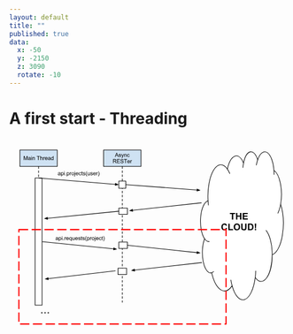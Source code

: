 ```yaml
---
layout: default
title: ""
published: true
data:
  x: -50
  y: -2150
  z: 3090
  rotate: -10
---
```


# A first start - Threading #

<svg version="1.1" viewBox="0.0 0.0 960.0 720.0" fill="none" stroke="none" stroke-linecap="square" stroke-miterlimit="10" clip-path="url(#p.0)" xmlns="http://www.w3.org/2000/svg" xmlns:xlink="http://www.w3.org/1999/xlink"><clipPath id="p.0"><path d="m0 0l960.0 0l0 720.0l-960.0 0l0 -720.0z" clip-rule="nonzero"></path></clipPath><path fill="#cfe2f3" stroke="#000000" stroke-width="2.0" stroke-linejoin="round" stroke-linecap="butt" d="m36.45669 39.874016l128.72441 0l0 56.97638l-128.72441 0z" fill-rule="nonzero"></path><path fill="#000000" d="m49.859203 74.52627l0 -13.59375l2.71875 0l3.21875 9.625q0.4375 1.34375 0.640625 2.015625q0.234375 -0.75 0.734375 -2.1875l3.25 -9.453125l2.421875 0l0 13.59375l-1.734375 0l0 -11.390625l-3.953125 11.390625l-1.625 0l-3.9375 -11.578125l0 11.578125l-1.734375 0zm21.822056 -1.21875q-0.9375 0.796875 -1.796875 1.125q-0.859375 0.3125 -1.84375 0.3125q-1.609375 0 -2.484375 -0.78125q-0.875 -0.796875 -0.875 -2.03125q0 -0.734375 0.328125 -1.328125q0.328125 -0.59375 0.859375 -0.953125q0.53125 -0.359375 1.203125 -0.546875q0.5 -0.140625 1.484375 -0.25q2.03125 -0.25 2.984375 -0.578125q0 -0.34375 0 -0.4375q0 -1.015625 -0.46875 -1.4375q-0.640625 -0.5625 -1.90625 -0.5625q-1.171875 0 -1.734375 0.40625q-0.5625 0.40625 -0.828125 1.46875l-1.640625 -0.234375q0.234375 -1.046875 0.734375 -1.6875q0.515625 -0.640625 1.46875 -0.984375q0.96875 -0.359375 2.25 -0.359375q1.265625 0 2.046875 0.296875q0.78125 0.296875 1.15625 0.75q0.375 0.453125 0.515625 1.140625q0.09375 0.421875 0.09375 1.53125l0 2.234375q0 2.328125 0.09375 2.953125q0.109375 0.609375 0.4375 1.171875l-1.75 0q-0.265625 -0.515625 -0.328125 -1.21875zm-0.140625 -3.71875q-0.90625 0.359375 -2.734375 0.625q-1.03125 0.140625 -1.453125 0.328125q-0.421875 0.1875 -0.65625 0.546875q-0.234375 0.359375 -0.234375 0.796875q0 0.671875 0.5 1.125q0.515625 0.4375 1.484375 0.4375q0.96875 0 1.71875 -0.421875q0.75 -0.4375 1.109375 -1.15625q0.265625 -0.578125 0.265625 -1.671875l0 -0.609375zm4.094467 -6.75l0 -1.90625l1.671875 0l0 1.90625l-1.671875 0zm0 11.6875l0 -9.859375l1.671875 0l0 9.859375l-1.671875 0zm4.129196 0l0 -9.859375l1.5 0l0 1.40625q1.09375 -1.625 3.140625 -1.625q0.890625 0 1.640625 0.328125q0.75 0.3125 1.109375 0.84375q0.375 0.515625 0.53125 1.21875q0.09375 0.46875 0.09375 1.625l0 6.0625l-1.671875 0l0 -6.0q0 -1.015625 -0.203125 -1.515625q-0.1875 -0.515625 -0.6875 -0.8125q-0.5 -0.296875 -1.171875 -0.296875q-1.0625 0 -1.84375 0.671875q-0.765625 0.671875 -0.765625 2.578125l0 5.375l-1.671875 0zm19.230896 0l0 -12.0l-4.46875 0l0 -1.59375l10.765625 0l0 1.59375l-4.5 0l0 12.0l-1.796875 0zm7.724106 0l0 -13.59375l1.671875 0l0 4.875q1.171875 -1.359375 2.953125 -1.359375q1.09375 0 1.890625 0.4375q0.8125 0.421875 1.15625 1.1875q0.359375 0.765625 0.359375 2.203125l0 6.25l-1.671875 0l0 -6.25q0 -1.25 -0.546875 -1.8125q-0.546875 -0.578125 -1.53125 -0.578125q-0.75 0 -1.40625 0.390625q-0.640625 0.375 -0.921875 1.046875q-0.28125 0.65625 -0.28125 1.8125l0 5.390625l-1.671875 0zm10.360092 0l0 -9.859375l1.5 0l0 1.5q0.578125 -1.046875 1.0625 -1.375q0.484375 -0.34375 1.078125 -0.34375q0.84375 0 1.71875 0.546875l-0.578125 1.546875q-0.609375 -0.359375 -1.234375 -0.359375q-0.546875 0 -0.984375 0.328125q-0.421875 0.328125 -0.609375 0.90625q-0.28125 0.890625 -0.28125 1.953125l0 5.15625l-1.671875 0zm12.978302 -3.171875l1.71875 0.21875q-0.40625 1.5 -1.515625 2.34375q-1.09375 0.828125 -2.8125 0.828125q-2.15625 0 -3.421875 -1.328125q-1.265625 -1.328125 -1.265625 -3.734375q0 -2.484375 1.265625 -3.859375q1.28125 -1.375 3.328125 -1.375q1.984375 0 3.234375 1.34375q1.25 1.34375 1.25 3.796875q0 0.140625 -0.015625 0.4375l-7.34375 0q0.09375 1.625 0.921875 2.484375q0.828125 0.859375 2.0625 0.859375q0.90625 0 1.546875 -0.46875q0.65625 -0.484375 1.046875 -1.546875zm-5.484375 -2.703125l5.5 0q-0.109375 -1.234375 -0.625 -1.859375q-0.796875 -0.96875 -2.078125 -0.96875q-1.140625 0 -1.9375 0.78125q-0.78125 0.765625 -0.859375 2.046875zm15.547592 4.65625q-0.9375 0.796875 -1.796875 1.125q-0.859375 0.3125 -1.84375 0.3125q-1.609375 0 -2.484375 -0.78125q-0.875 -0.796875 -0.875 -2.03125q0 -0.734375 0.328125 -1.328125q0.328125 -0.59375 0.859375 -0.953125q0.53125 -0.359375 1.203125 -0.546875q0.5 -0.140625 1.484375 -0.25q2.03125 -0.25 2.984375 -0.578125q0 -0.34375 0 -0.4375q0 -1.015625 -0.46875 -1.4375q-0.640625 -0.5625 -1.90625 -0.5625q-1.171875 0 -1.734375 0.40625q-0.5625 0.40625 -0.828125 1.46875l-1.640625 -0.234375q0.234375 -1.046875 0.734375 -1.6875q0.515625 -0.640625 1.46875 -0.984375q0.96875 -0.359375 2.25 -0.359375q1.265625 0 2.046875 0.296875q0.78125 0.296875 1.15625 0.75q0.375 0.453125 0.515625 1.140625q0.09375 0.421875 0.09375 1.53125l0 2.234375q0 2.328125 0.09375 2.953125q0.109375 0.609375 0.4375 1.171875l-1.75 0q-0.265625 -0.515625 -0.328125 -1.21875zm-0.140625 -3.71875q-0.90625 0.359375 -2.734375 0.625q-1.03125 0.140625 -1.453125 0.328125q-0.421875 0.1875 -0.65625 0.546875q-0.234375 0.359375 -0.234375 0.796875q0 0.671875 0.5 1.125q0.515625 0.4375 1.484375 0.4375q0.96875 0 1.71875 -0.421875q0.75 -0.4375 1.109375 -1.15625q0.265625 -0.578125 0.265625 -1.671875l0 -0.609375zm10.469467 4.9375l0 -1.25q-0.9375 1.46875 -2.75 1.46875q-1.171875 0 -2.171875 -0.640625q-0.984375 -0.65625 -1.53125 -1.8125q-0.53125 -1.171875 -0.53125 -2.6875q0 -1.46875 0.484375 -2.671875q0.5 -1.203125 1.46875 -1.84375q0.984375 -0.640625 2.203125 -0.640625q0.890625 0 1.578125 0.375q0.703125 0.375 1.140625 0.984375l0 -4.875l1.65625 0l0 13.59375l-1.546875 0zm-5.28125 -4.921875q0 1.890625 0.796875 2.828125q0.8125 0.9375 1.890625 0.9375q1.09375 0 1.859375 -0.890625q0.765625 -0.890625 0.765625 -2.734375q0 -2.015625 -0.78125 -2.953125q-0.78125 -0.953125 -1.921875 -0.953125q-1.109375 0 -1.859375 0.90625q-0.75 0.90625 -0.75 2.859375z" fill-rule="nonzero"></path><path fill="#cfe2f3" stroke="#000000" stroke-width="2.0" stroke-linejoin="round" stroke-linecap="butt" d="m324.68503 39.874016l128.72443 0l0 56.97638l-128.72443 0z" fill-rule="nonzero"></path><path fill="#000000" d="m363.61417 63.799706l5.234375 -13.59375l1.9375 0l5.5625 13.59375l-2.046875 0l-1.59375 -4.125l-5.6875 0l-1.484375 4.125l-1.921875 0zm3.921875 -5.578125l4.609375 0l-1.40625 -3.78125q-0.65625 -1.703125 -0.96875 -2.8125q-0.265625 1.3125 -0.734375 2.59375l-1.5 4.0zm9.131073 2.640625l1.65625 -0.265625q0.140625 1.0 0.765625 1.53125q0.640625 0.515625 1.78125 0.515625q1.15625 0 1.703125 -0.46875q0.5625 -0.46875 0.5625 -1.09375q0 -0.5625 -0.484375 -0.890625q-0.34375 -0.21875 -1.703125 -0.5625q-1.84375 -0.46875 -2.5625 -0.796875q-0.703125 -0.34375 -1.078125 -0.9375q-0.359375 -0.609375 -0.359375 -1.328125q0 -0.65625 0.296875 -1.21875q0.3125 -0.5625 0.828125 -0.9375q0.390625 -0.28125 1.0625 -0.484375q0.671875 -0.203125 1.4375 -0.203125q1.171875 0 2.046875 0.34375q0.875 0.328125 1.28125 0.90625q0.421875 0.5625 0.578125 1.515625l-1.625 0.21875q-0.109375 -0.75 -0.65625 -1.171875q-0.53125 -0.4375 -1.5 -0.4375q-1.15625 0 -1.640625 0.390625q-0.484375 0.375 -0.484375 0.875q0 0.328125 0.203125 0.59375q0.203125 0.265625 0.640625 0.4375q0.25 0.09375 1.46875 0.4375q1.765625 0.46875 2.46875 0.765625q0.703125 0.296875 1.09375 0.875q0.40625 0.578125 0.40625 1.4375q0 0.828125 -0.484375 1.578125q-0.484375 0.734375 -1.40625 1.140625q-0.921875 0.390625 -2.078125 0.390625q-1.921875 0 -2.9375 -0.796875q-1.0 -0.796875 -1.28125 -2.359375zm9.921875 6.734375l-0.171875 -1.5625q0.546875 0.140625 0.953125 0.140625q0.546875 0 0.875 -0.1875q0.34375 -0.1875 0.5625 -0.515625q0.15625 -0.25 0.5 -1.25q0.046875 -0.140625 0.15625 -0.40625l-3.734375 -9.875l1.796875 0l2.046875 5.71875q0.40625 1.078125 0.71875 2.28125q0.28125 -1.15625 0.6875 -2.25l2.09375 -5.75l1.671875 0l-3.75 10.03125q-0.59375 1.625 -0.9375 2.234375q-0.4375 0.828125 -1.015625 1.203125q-0.578125 0.390625 -1.375 0.390625q-0.484375 0 -1.078125 -0.203125zm9.40625 -3.796875l0 -9.859375l1.5 0l0 1.40625q1.09375 -1.625 3.140625 -1.625q0.890625 0 1.640625 0.328125q0.75 0.3125 1.109375 0.84375q0.375 0.515625 0.53125 1.21875q0.09375 0.46875 0.09375 1.625l0 6.0625l-1.671875 0l0 -6.0q0 -1.015625 -0.203125 -1.515625q-0.1875 -0.515625 -0.6875 -0.8125q-0.5 -0.296875 -1.171875 -0.296875q-1.0625 0 -1.84375 0.671875q-0.765625 0.671875 -0.765625 2.578125l0 5.375l-1.671875 0zm16.813202 -3.609375l1.640625 0.21875q-0.265625 1.6875 -1.375 2.65625q-1.109375 0.953125 -2.734375 0.953125q-2.015625 0 -3.25 -1.3125q-1.21875 -1.328125 -1.21875 -3.796875q0 -1.59375 0.515625 -2.78125q0.53125 -1.203125 1.609375 -1.796875q1.09375 -0.609375 2.359375 -0.609375q1.609375 0 2.625 0.8125q1.015625 0.8125 1.3125 2.3125l-1.625 0.25q-0.234375 -1.0 -0.828125 -1.5q-0.59375 -0.5 -1.421875 -0.5q-1.265625 0 -2.0625 0.90625q-0.78125 0.90625 -0.78125 2.859375q0 1.984375 0.765625 2.890625q0.765625 0.890625 1.984375 0.890625q0.984375 0 1.640625 -0.59375q0.65625 -0.609375 0.84375 -1.859375z" fill-rule="nonzero"></path><path fill="#000000" d="m357.375 85.25283l0 -13.59375l6.03125 0q1.8125 0 2.75 0.359375q0.953125 0.359375 1.515625 1.296875q0.5625 0.921875 0.5625 2.046875q0 1.453125 -0.9375 2.453125q-0.921875 0.984375 -2.890625 1.25q0.71875 0.34375 1.09375 0.671875q0.78125 0.734375 1.484375 1.8125l2.375 3.703125l-2.265625 0l-1.796875 -2.828125q-0.796875 -1.21875 -1.3125 -1.875q-0.5 -0.65625 -0.90625 -0.90625q-0.40625 -0.265625 -0.8125 -0.359375q-0.3125 -0.078125 -1.015625 -0.078125l-2.078125 0l0 6.046875l-1.796875 0zm1.796875 -7.59375l3.859375 0q1.234375 0 1.921875 -0.25q0.703125 -0.265625 1.0625 -0.828125q0.375 -0.5625 0.375 -1.21875q0 -0.96875 -0.703125 -1.578125q-0.703125 -0.625 -2.21875 -0.625l-4.296875 0l0 4.5zm11.676086 7.59375l0 -13.59375l9.84375 0l0 1.59375l-8.046875 0l0 4.171875l7.53125 0l0 1.59375l-7.53125 0l0 4.625l8.359375 0l0 1.609375l-10.15625 0zm11.802948 -4.375l1.6875 -0.140625q0.125 1.015625 0.5625 1.671875q0.4375 0.65625 1.359375 1.0625q0.9375 0.40625 2.09375 0.40625q1.03125 0 1.8125 -0.3125q0.796875 -0.3125 1.1875 -0.84375q0.390625 -0.53125 0.390625 -1.15625q0 -0.640625 -0.375 -1.109375q-0.375 -0.484375 -1.234375 -0.8125q-0.546875 -0.21875 -2.421875 -0.65625q-1.875 -0.453125 -2.625 -0.859375q-0.96875 -0.515625 -1.453125 -1.265625q-0.46875 -0.75 -0.46875 -1.6875q0 -1.03125 0.578125 -1.921875q0.59375 -0.90625 1.703125 -1.359375q1.125 -0.46875 2.5 -0.46875q1.515625 0 2.671875 0.484375q1.15625 0.484375 1.765625 1.4375q0.625 0.9375 0.671875 2.140625l-1.71875 0.125q-0.140625 -1.28125 -0.953125 -1.9375q-0.796875 -0.671875 -2.359375 -0.671875q-1.625 0 -2.375 0.609375q-0.75 0.59375 -0.75 1.4375q0 0.734375 0.53125 1.203125q0.515625 0.46875 2.703125 0.96875q2.203125 0.5 3.015625 0.875q1.1875 0.546875 1.75 1.390625q0.578125 0.828125 0.578125 1.921875q0 1.09375 -0.625 2.0625q-0.625 0.953125 -1.796875 1.484375q-1.15625 0.53125 -2.609375 0.53125q-1.84375 0 -3.09375 -0.53125q-1.25 -0.546875 -1.96875 -1.625q-0.703125 -1.078125 -0.734375 -2.453125zm16.506073 4.375l0 -12.0l-4.46875 0l0 -1.59375l10.765625 0l0 1.59375l-4.5 0l0 12.0l-1.796875 0zm14.474091 -3.171875l1.71875 0.21875q-0.40625 1.5 -1.515625 2.34375q-1.09375 0.828125 -2.8125 0.828125q-2.15625 0 -3.421875 -1.328125q-1.265625 -1.328125 -1.265625 -3.734375q0 -2.484375 1.265625 -3.859375q1.28125 -1.375 3.328125 -1.375q1.984375 0 3.234375 1.34375q1.25 1.34375 1.25 3.796875q0 0.140625 -0.015625 0.4375l-7.34375 0q0.09375 1.625 0.921875 2.484375q0.828125 0.859375 2.0625 0.859375q0.90625 0 1.546875 -0.46875q0.65625 -0.484375 1.046875 -1.546875zm-5.484375 -2.703125l5.5 0q-0.109375 -1.234375 -0.625 -1.859375q-0.796875 -0.96875 -2.078125 -0.96875q-1.140625 0 -1.9375 0.78125q-0.78125 0.765625 -0.859375 2.046875zm9.094482 5.875l0 -9.859375l1.5 0l0 1.5q0.578125 -1.046875 1.0625 -1.375q0.484375 -0.34375 1.078125 -0.34375q0.84375 0 1.71875 0.546875l-0.578125 1.546875q-0.609375 -0.359375 -1.234375 -0.359375q-0.546875 0 -0.984375 0.328125q-0.421875 0.328125 -0.609375 0.90625q-0.28125 0.890625 -0.28125 1.953125l0 5.15625l-1.671875 0z" fill-rule="nonzero"></path><path stroke="#000000" stroke-width="2.0" stroke-linejoin="round" stroke-linecap="butt" stroke-dasharray="8.0,6.0" d="m100.8189 96.850395l0 469.3543" fill-rule="nonzero"></path><path stroke="#000000" stroke-width="2.0" stroke-linejoin="round" stroke-linecap="butt" stroke-dasharray="8.0,6.0" d="m389.04724 96.850395l0 469.3543" fill-rule="nonzero"></path><path fill="#ffffff" stroke="#000000" stroke-width="2.0" stroke-linejoin="round" stroke-linecap="butt" d="m88.850395 136.72441l23.937004 0l0 438.58264l-23.937004 0z" fill-rule="nonzero"></path><path fill="#ffffff" stroke="#000000" stroke-width="2.0" stroke-linejoin="round" stroke-linecap="butt" d="m377.07874 146.979l23.937012 0l0 25.039368l-23.937012 0z" fill-rule="nonzero"></path><path stroke="#000000" stroke-width="2.0" stroke-linejoin="round" stroke-linecap="butt" d="m100.8189 136.72441l264.30038 21.78836" fill-rule="evenodd"></path><path fill="#000000" stroke="#000000" stroke-width="2.0" stroke-linecap="butt" d="m364.8479 161.80507l9.316925 -2.5466003l-8.774109 -4.0379944z" fill-rule="evenodd"></path><path fill="#000000" d="m174.57564 125.79571q-0.9375 0.796875 -1.796875 1.125q-0.859375 0.3125 -1.84375 0.3125q-1.609375 0 -2.484375 -0.78125q-0.875 -0.796875 -0.875 -2.03125q0 -0.734375 0.328125 -1.328125q0.328125 -0.59375 0.859375 -0.953125q0.53125 -0.359375 1.203125 -0.546875q0.5 -0.140625 1.484375 -0.25q2.03125 -0.25 2.984375 -0.578125q0 -0.34375 0 -0.4375q0 -1.015625 -0.46875 -1.4375q-0.640625 -0.5625 -1.90625 -0.5625q-1.171875 0 -1.734375 0.40625q-0.5625 0.40625 -0.828125 1.46875l-1.640625 -0.234375q0.234375 -1.046875 0.734375 -1.6875q0.515625 -0.640625 1.46875 -0.984375q0.96875 -0.359375 2.25 -0.359375q1.265625 0 2.046875 0.296875q0.78125 0.296875 1.15625 0.75q0.375 0.453125 0.515625 1.140625q0.09375 0.421875 0.09375 1.53125l0 2.234375q0 2.328125 0.09375 2.953125q0.109375 0.609375 0.4375 1.171875l-1.75 0q-0.265625 -0.515625 -0.328125 -1.21875zm-0.140625 -3.71875q-0.90625 0.359375 -2.734375 0.625q-1.03125 0.140625 -1.453125 0.328125q-0.421875 0.1875 -0.65625 0.546875q-0.234375 0.359375 -0.234375 0.796875q0 0.671875 0.5 1.125q0.515625 0.4375 1.484375 0.4375q0.96875 0 1.71875 -0.421875q0.75 -0.4375 1.109375 -1.15625q0.265625 -0.578125 0.265625 -1.671875l0 -0.609375zm4.078842 8.718742l0 -13.640617l1.53125 0l0 1.28125q0.53125 -0.75 1.203125 -1.125q0.6875 -0.375 1.640625 -0.375q1.265625 0 2.234375 0.65625q0.96875 0.640625 1.453125 1.828125q0.5 1.1875 0.5 2.59375q0 1.515625 -0.546875 2.734375q-0.546875 1.203125 -1.578125 1.84375q-1.03125 0.640625 -2.171875 0.640625q-0.84375 0 -1.515625 -0.34375q-0.65625 -0.359375 -1.078125 -0.890625l0 4.7968674l-1.671875 0zm1.515625 -8.656242q0 1.90625 0.765625 2.8125q0.78125 0.90625 1.875 0.90625q1.109375 0 1.890625 -0.9375q0.796875 -0.9375 0.796875 -2.921875q0 -1.875 -0.78125 -2.8125q-0.765625 -0.9375 -1.84375 -0.9375q-1.0625 0 -1.890625 1.0q-0.8125 1.0 -0.8125 2.890625zm8.875717 -6.8125l0 -1.90625l1.671875 0l0 1.90625l-1.671875 0zm0 11.6875l0 -9.859375l1.671875 0l0 9.859375l-1.671875 0zm4.597946 0l0 -1.90625l1.90625 0l0 1.90625l-1.90625 0zm4.714554 3.7812424l0 -13.640617l1.53125 0l0 1.28125q0.53125 -0.75 1.203125 -1.125q0.6875 -0.375 1.640625 -0.375q1.265625 0 2.234375 0.65625q0.96875 0.640625 1.453125 1.828125q0.5 1.1875 0.5 2.59375q0 1.515625 -0.546875 2.734375q-0.546875 1.203125 -1.578125 1.84375q-1.03125 0.640625 -2.171875 0.640625q-0.84375 0 -1.515625 -0.34375q-0.65625 -0.359375 -1.078125 -0.890625l0 4.7968674l-1.671875 0zm1.515625 -8.656242q0 1.90625 0.765625 2.8125q0.78125 0.90625 1.875 0.90625q1.109375 0 1.890625 -0.9375q0.796875 -0.9375 0.796875 -2.921875q0 -1.875 -0.78125 -2.8125q-0.765625 -0.9375 -1.84375 -0.9375q-1.0625 0 -1.890625 1.0q-0.8125 1.0 -0.8125 2.890625zm8.844467 4.875l0 -9.859375l1.5 0l0 1.5q0.578125 -1.046875 1.0625 -1.375q0.484375 -0.34375 1.078125 -0.34375q0.84375 0 1.71875 0.546875l-0.578125 1.546875q-0.609375 -0.359375 -1.234375 -0.359375q-0.546875 0 -0.984375 0.328125q-0.421875 0.328125 -0.609375 0.90625q-0.28125 0.890625 -0.28125 1.953125l0 5.15625l-1.671875 0zm5.603302 -4.921875q0 -2.734375 1.53125 -4.0625q1.265625 -1.09375 3.09375 -1.09375q2.03125 0 3.3125 1.34375q1.296875 1.328125 1.296875 3.671875q0 1.90625 -0.578125 3.0q-0.5625 1.078125 -1.65625 1.6875q-1.078125 0.59375 -2.375 0.59375q-2.0625 0 -3.34375 -1.328125q-1.28125 -1.328125 -1.28125 -3.8125zm1.71875 0q0 1.890625 0.828125 2.828125q0.828125 0.9375 2.078125 0.9375q1.25 0 2.0625 -0.9375q0.828125 -0.953125 0.828125 -2.890625q0 -1.828125 -0.828125 -2.765625q-0.828125 -0.9375 -2.0625 -0.9375q-1.25 0 -2.078125 0.9375q-0.828125 0.9375 -0.828125 2.828125zm9.281967 -6.734375l0 -1.9375l1.65625 0l0 1.9375l-1.65625 0zm-2.125 15.484367l0.3125 -1.421875q0.5 0.125 0.796875 0.125q0.515625 0 0.765625 -0.34375q0.25 -0.328125 0.25 -1.6874924l0 -10.359375l1.65625 0l0 10.390625q0 1.8281174 -0.46875 2.5468674q-0.59375 0.921875 -2.0 0.921875q-0.671875 0 -1.3125 -0.171875zm13.019821 -6.9999924l1.71875 0.21875q-0.40625 1.5 -1.515625 2.34375q-1.09375 0.828125 -2.8125 0.828125q-2.15625 0 -3.421875 -1.328125q-1.265625 -1.328125 -1.265625 -3.734375q0 -2.484375 1.265625 -3.859375q1.28125 -1.375 3.328125 -1.375q1.984375 0 3.234375 1.34375q1.25 1.34375 1.25 3.796875q0 0.140625 -0.015625 0.4375l-7.34375 0q0.09375 1.625 0.921875 2.484375q0.828125 0.859375 2.0625 0.859375q0.90625 0 1.546875 -0.46875q0.65625 -0.484375 1.046875 -1.546875zm-5.484375 -2.703125l5.5 0q-0.109375 -1.234375 -0.625 -1.859375q-0.796875 -0.96875 -2.078125 -0.96875q-1.140625 0 -1.9375 0.78125q-0.78125 0.765625 -0.859375 2.046875zm15.547592 2.265625l1.640625 0.21875q-0.265625 1.6875 -1.375 2.65625q-1.109375 0.953125 -2.734375 0.953125q-2.015625 0 -3.25 -1.3125q-1.21875 -1.328125 -1.21875 -3.796875q0 -1.59375 0.515625 -2.78125q0.53125 -1.203125 1.609375 -1.796875q1.09375 -0.609375 2.359375 -0.609375q1.609375 0 2.625 0.8125q1.015625 0.8125 1.3125 2.3125l-1.625 0.25q-0.234375 -1.0 -0.828125 -1.5q-0.59375 -0.5 -1.421875 -0.5q-1.265625 0 -2.0625 0.90625q-0.78125 0.90625 -0.78125 2.859375q0 1.984375 0.765625 2.890625q0.765625 0.890625 1.984375 0.890625q0.984375 0 1.640625 -0.59375q0.65625 -0.609375 0.84375 -1.859375zm6.546875 2.109375l0.234375 1.484375q-0.703125 0.140625 -1.265625 0.140625q-0.90625 0 -1.40625 -0.28125q-0.5 -0.296875 -0.703125 -0.75q-0.203125 -0.46875 -0.203125 -1.984375l0 -5.65625l-1.234375 0l0 -1.3125l1.234375 0l0 -2.4375l1.65625 -1.0l0 3.4375l1.6875 0l0 1.3125l-1.6875 0l0 5.75q0 0.71875 0.078125 0.921875q0.09375 0.203125 0.296875 0.328125q0.203125 0.125 0.578125 0.125q0.265625 0 0.734375 -0.078125zm0.85517883 -1.4375l1.65625 -0.265625q0.140625 1.0 0.765625 1.53125q0.640625 0.515625 1.78125 0.515625q1.15625 0 1.703125 -0.46875q0.5625 -0.46875 0.5625 -1.09375q0 -0.5625 -0.484375 -0.890625q-0.34375 -0.21875 -1.703125 -0.5625q-1.84375 -0.46875 -2.5625 -0.796875q-0.703125 -0.34375 -1.078125 -0.9375q-0.359375 -0.609375 -0.359375 -1.328125q0 -0.65625 0.296875 -1.21875q0.3125 -0.5625 0.828125 -0.9375q0.390625 -0.28125 1.0625 -0.484375q0.671875 -0.203125 1.4375 -0.203125q1.171875 0 2.046875 0.34375q0.875 0.328125 1.28125 0.90625q0.421875 0.5625 0.578125 1.515625l-1.625 0.21875q-0.109375 -0.75 -0.65625 -1.171875q-0.53125 -0.4375 -1.5 -0.4375q-1.15625 0 -1.640625 0.390625q-0.484375 0.375 -0.484375 0.875q0 0.328125 0.203125 0.59375q0.203125 0.265625 0.640625 0.4375q0.25 0.09375 1.46875 0.4375q1.765625 0.46875 2.46875 0.765625q0.703125 0.296875 1.09375 0.875q0.40625 0.578125 0.40625 1.4375q0 0.828125 -0.484375 1.578125q-0.484375 0.734375 -1.40625 1.140625q-0.921875 0.390625 -2.078125 0.390625q-1.921875 0 -2.9375 -0.796875q-1.0 -0.796875 -1.28125 -2.359375zm13.1875 6.9374924q-1.375 -1.75 -2.328125 -4.0781174q-0.953125 -2.34375 -0.953125 -4.84375q0 -2.21875 0.703125 -4.234375q0.84375 -2.34375 2.578125 -4.671875l1.203125 0q-1.125 1.921875 -1.484375 2.75q-0.5625 1.28125 -0.890625 2.671875q-0.40625 1.734375 -0.40625 3.484375q0 4.46875 2.78125 8.921867l-1.203125 0zm9.478302 -3.9999924l0 -1.453125q-1.140625 1.671875 -3.125 1.671875q-0.859375 0 -1.625 -0.328125q-0.75 -0.34375 -1.125 -0.84375q-0.359375 -0.5 -0.515625 -1.234375q-0.09375 -0.5 -0.09375 -1.5625l0 -6.109375l1.671875 0l0 5.46875q0 1.3125 0.09375 1.765625q0.15625 0.65625 0.671875 1.03125q0.515625 0.375 1.265625 0.375q0.75 0 1.40625 -0.375q0.65625 -0.390625 0.921875 -1.046875q0.28125 -0.671875 0.28125 -1.9375l0 -5.28125l1.671875 0l0 9.859375l-1.5 0zm3.2507324 -2.9375l1.65625 -0.265625q0.140625 1.0 0.765625 1.53125q0.640625 0.515625 1.78125 0.515625q1.15625 0 1.703125 -0.46875q0.5625 -0.46875 0.5625 -1.09375q0 -0.5625 -0.484375 -0.890625q-0.34375 -0.21875 -1.703125 -0.5625q-1.84375 -0.46875 -2.5625 -0.796875q-0.703125 -0.34375 -1.078125 -0.9375q-0.359375 -0.609375 -0.359375 -1.328125q0 -0.65625 0.296875 -1.21875q0.3125 -0.5625 0.828125 -0.9375q0.390625 -0.28125 1.0625 -0.484375q0.671875 -0.203125 1.4375 -0.203125q1.171875 0 2.046875 0.34375q0.875 0.328125 1.28125 0.90625q0.421875 0.5625 0.578125 1.515625l-1.625 0.21875q-0.109375 -0.75 -0.65625 -1.171875q-0.53125 -0.4375 -1.5 -0.4375q-1.15625 0 -1.640625 0.390625q-0.484375 0.375 -0.484375 0.875q0 0.328125 0.203125 0.59375q0.203125 0.265625 0.640625 0.4375q0.25 0.09375 1.46875 0.4375q1.765625 0.46875 2.46875 0.765625q0.703125 0.296875 1.09375 0.875q0.40625 0.578125 0.40625 1.4375q0 0.828125 -0.484375 1.578125q-0.484375 0.734375 -1.40625 1.140625q-0.921875 0.390625 -2.078125 0.390625q-1.921875 0 -2.9375 -0.796875q-1.0 -0.796875 -1.28125 -2.359375zm16.75 -0.234375l1.71875 0.21875q-0.40625 1.5 -1.515625 2.34375q-1.09375 0.828125 -2.8125 0.828125q-2.15625 0 -3.421875 -1.328125q-1.265625 -1.328125 -1.265625 -3.734375q0 -2.484375 1.265625 -3.859375q1.28125 -1.375 3.328125 -1.375q1.984375 0 3.234375 1.34375q1.25 1.34375 1.25 3.796875q0 0.140625 -0.015625 0.4375l-7.34375 0q0.09375 1.625 0.921875 2.484375q0.828125 0.859375 2.0625 0.859375q0.90625 0 1.546875 -0.46875q0.65625 -0.484375 1.046875 -1.546875zm-5.484375 -2.703125l5.5 0q-0.109375 -1.234375 -0.625 -1.859375q-0.796875 -0.96875 -2.078125 -0.96875q-1.140625 0 -1.9375 0.78125q-0.78125 0.765625 -0.859375 2.046875zm9.094452 5.875l0 -9.859375l1.5 0l0 1.5q0.578125 -1.046875 1.0625 -1.375q0.484375 -0.34375 1.078125 -0.34375q0.84375 0 1.71875 0.546875l-0.578125 1.546875q-0.609375 -0.359375 -1.234375 -0.359375q-0.546875 0 -0.984375 0.328125q-0.421875 0.328125 -0.609375 0.90625q-0.28125 0.890625 -0.28125 1.953125l0 5.15625l-1.671875 0zm7.322052 3.9999924l-1.1875 0q2.765625 -4.4531174 2.765625 -8.921867q0 -1.734375 -0.390625 -3.453125q-0.328125 -1.390625 -0.890625 -2.671875q-0.359375 -0.84375 -1.484375 -2.78125l1.1875 0q1.75 2.328125 2.578125 4.671875q0.71875 2.015625 0.71875 4.234375q0 2.5 -0.96875 4.84375q-0.953125 2.3281174 -2.328125 4.0781174z" fill-rule="nonzero"></path><path stroke="#000000" stroke-width="2.0" stroke-linejoin="round" stroke-linecap="butt" d="m401.01575 159.49869l245.51416 18.46988" fill-rule="evenodd"></path><path fill="#000000" stroke="#000000" stroke-width="2.0" stroke-linecap="butt" d="m646.28204 181.26271l9.298462 -2.6132812l-8.802795 -3.9750214z" fill-rule="evenodd"></path><path stroke="#000000" stroke-width="2.0" stroke-linejoin="round" stroke-linecap="butt" d="m661.89764 222.15224l-237.55173 26.031403" fill-rule="evenodd"></path><path fill="#000000" stroke="#000000" stroke-width="2.0" stroke-linecap="butt" d="m423.98608 244.89984l-8.6623535 4.272476l9.382019 2.2951355z" fill-rule="evenodd"></path><path fill="#ffffff" stroke="#000000" stroke-width="2.0" stroke-linejoin="round" stroke-linecap="butt" d="m377.08923 240.38058l29.606293 0l0 21.637787l-29.606293 0z" fill-rule="nonzero"></path><path stroke="#000000" stroke-width="2.0" stroke-linejoin="round" stroke-linecap="butt" d="m377.08923 251.19948l-245.53935 24.448807" fill-rule="evenodd"></path><path fill="#000000" stroke="#000000" stroke-width="2.0" stroke-linecap="butt" d="m131.22256 272.36108l-8.704224 4.186493l9.358841 2.387909z" fill-rule="evenodd"></path><path fill="#ffffff" stroke="#000000" stroke-width="2.0" stroke-linejoin="round" stroke-linecap="butt" d="m684.20844 214.20651l0 0c-2.2963867 -41.170105 5.243103 -81.92601 19.41925 -104.97349c14.176086 -23.047478 32.502625 -24.344498 47.203003 -3.340683l0 0c5.2072754 -23.938004 14.73822 -40.465546 25.709778 -44.583363c10.971558 -4.1178207 22.095154 4.6577415 30.006104 23.672245l0 0c4.435974 -21.703735 13.146057 -36.285873 23.039429 -38.57191c9.893433 -2.2860374 19.570007 8.047554 25.596008 27.333881l0 0c8.014221 -23.005909 20.765015 -32.69235 32.735107 -24.86795c11.970032 7.824398 21.0094 31.754303 23.206726 61.435112l0 0c9.818787 6.5337753 17.99762 23.143501 22.42334 45.537743c4.42572 22.394257 4.6642456 48.376205 0.6538696 71.23294l0 0c9.66864 30.699112 11.930359 71.6053 5.941162 107.45311c-5.989197 35.84781 -19.329468 61.251495 -35.04254 66.730896c-0.11077881 33.64444 -7.6741943 64.516205 -19.775085 80.71591c-12.10083 16.199707 -26.849487 15.197754 -38.56122 -2.6196594c-4.9885864 40.295013 -19.029724 69.943756 -36.05719 76.13681c-17.027405 6.192993 -33.988647 -12.17981 -43.555786 -47.180847c-11.727295 17.252136 -25.799133 22.221924 -39.041077 13.788269c-13.241943 -8.433594 -24.538635 -29.560242 -31.341797 -58.614105l0 0c-11.983826 3.421173 -23.570557 -11.725861 -29.009705 -37.923676c-5.439148 -26.197784 -3.572815 -57.869507 4.6726685 -79.29654l0 0c-10.689941 -15.349304 -16.144531 -45.807434 -13.519531 -75.49167c2.625 -29.68422 12.734802 -51.867996 25.057556 -54.983337z" fill-rule="nonzero"></path><path stroke="#000000" stroke-width="2.0" stroke-linejoin="round" stroke-linecap="butt" d="m672.4335 346.26828l0 0c5.0446167 7.2433777 10.872314 10.529144 16.700623 9.416138m7.63385 107.8067c2.5063477 -0.71554565 4.963135 -2.230774 7.3068237 -4.5066223m63.07251 49.330566c-1.7628174 -6.4492493 -3.2387695 -13.340851 -4.402649 -20.557343m84.01868 -8.399841l0 0c0.90948486 -7.3463745 1.4987793 -14.90741 1.7579956 -22.556915m56.57611 -55.5365c0.11791992 -35.819702 -8.221558 -68.61661 -21.43634 -84.30344m50.537415 -89.876785c-2.1400757 12.197296 -5.4071655 23.017334 -9.545044 31.61177m-13.530151 -148.38565l0 0c0.36468506 4.925537 0.53344727 9.92511 0.5039673 14.929413m-56.444824 -51.495094l0 0c-1.9991455 5.7388306 -3.6461792 12.151901 -4.8898315 19.039528m-43.746094 -7.803993l0 0c-1.0653687 5.212532 -1.8609009 10.728287 -2.3682861 16.420204m-53.34839 4.4913406l0 0c3.1105347 4.444397 5.9882812 9.793701 8.569885 15.930405m-75.191284 92.384346l0 0c0.3164673 5.674301 0.81658936 11.278656 1.4956055 16.760605" fill-rule="nonzero"></path><path fill="#000000" d="m766.2607 279.9705l0 -19.03125l-6.796875 0l0 -3.875l18.203125 0l0 3.875l-6.78125 0l0 19.03125l-4.625 0zm14.40625 0l0 -22.90625l4.625 0l0 9.015625l9.0625 0l0 -9.015625l4.625 0l0 22.90625l-4.625 0l0 -10.015625l-9.0625 0l0 10.015625l-4.625 0zm23.09375 0l0 -22.90625l16.984375 0l0 3.875l-12.359375 0l0 5.078125l11.5 0l0 3.859375l-11.5 0l0 6.234375l12.796875 0l0 3.859375l-17.421875 0z" fill-rule="nonzero"></path><path fill="#000000" d="m745.54974 308.3455l4.484375 1.421875q-1.03125 3.75 -3.4375 5.578125q-2.390625 1.8125 -6.078125 1.8125q-4.5625 0 -7.5 -3.109375q-2.9375 -3.125 -2.9375 -8.53125q0 -5.71875 2.953125 -8.875q2.953125 -3.171875 7.765625 -3.171875q4.203125 0 6.828125 2.484375q1.5625 1.46875 2.34375 4.21875l-4.578125 1.09375q-0.40625 -1.78125 -1.703125 -2.8125q-1.28125 -1.03125 -3.125 -1.03125q-2.546875 0 -4.140625 1.828125q-1.578125 1.828125 -1.578125 5.921875q0 4.34375 1.5625 6.1875q1.5625 1.84375 4.0625 1.84375q1.84375 0 3.171875 -1.171875q1.328125 -1.171875 1.90625 -3.6875zm8.578125 8.421875l0 -22.71875l4.625 0l0 18.859375l11.5 0l0 3.859375l-16.125 0zm18.484375 -11.3125q0 -3.5 1.046875 -5.875q0.78125 -1.75 2.125 -3.140625q1.359375 -1.390625 2.96875 -2.0625q2.140625 -0.90625 4.9375 -0.90625q5.0625 0 8.09375 3.140625q3.046875 3.140625 3.046875 8.734375q0 5.546875 -3.015625 8.6875q-3.015625 3.125 -8.0625 3.125q-5.109375 0 -8.125 -3.109375q-3.015625 -3.125 -3.015625 -8.59375zm4.765625 -0.15625q0 3.890625 1.796875 5.90625q1.796875 2.0 4.5625 2.0q2.765625 0 4.53125 -1.984375q1.78125 -2.0 1.78125 -5.984375q0 -3.9375 -1.734375 -5.875q-1.71875 -1.9375 -4.578125 -1.9375q-2.859375 0 -4.609375 1.96875q-1.75 1.953125 -1.75 5.90625zm21.03125 -11.4375l4.625 0l0 12.40625q0 2.953125 0.171875 3.828125q0.296875 1.40625 1.40625 2.265625q1.125 0.84375 3.0625 0.84375q1.96875 0 2.96875 -0.796875q1.0 -0.8125 1.203125 -1.984375q0.203125 -1.171875 0.203125 -3.890625l0 -12.671875l4.625 0l0 12.03125q0 4.125 -0.375 5.828125q-0.375 1.703125 -1.390625 2.875q-1.0 1.171875 -2.6875 1.875q-1.6875 0.6875 -4.40625 0.6875q-3.28125 0 -4.984375 -0.75q-1.6875 -0.765625 -2.671875 -1.96875q-0.984375 -1.21875 -1.296875 -2.546875q-0.453125 -1.96875 -0.453125 -5.8125l0 -12.21875zm23.125 0l8.453064 0q2.859375 0 4.359375 0.4375q2.015625 0.59375 3.453125 2.109375q1.4375 1.515625 2.1875 3.71875q0.75 2.1875 0.75 5.40625q0 2.828125 -0.703125 4.875q-0.859375 2.5 -2.453125 4.046875q-1.203125 1.171875 -3.25 1.828125q-1.53125 0.484375 -4.09375 0.484375l-8.703064 0l0 -22.90625zm4.624939 3.875l0 15.171875l3.453125 0q1.9375 0 2.796875 -0.21875q1.125 -0.28125 1.859375 -0.953125q0.75 -0.671875 1.21875 -2.203125q0.46875 -1.546875 0.46875 -4.203125q0 -2.65625 -0.46875 -4.078125q-0.46875 -1.421875 -1.3125 -2.21875q-0.84375 -0.796875 -2.140625 -1.078125q-0.96875 -0.21875 -3.796875 -0.21875l-2.078125 0zm20.1875 13.125l-1.140625 -11.625l0 -5.375l4.75 0l0 5.375l-1.125 11.625l-2.484375 0zm-0.953125 5.90625l0 -4.390625l4.390625 0l0 4.390625l-4.390625 0z" fill-rule="nonzero"></path><path stroke="#000000" stroke-width="2.0" stroke-linejoin="round" stroke-linecap="butt" d="m112.7874 356.01575l246.67531 24.994995" fill-rule="evenodd"></path><path fill="#000000" stroke="#000000" stroke-width="2.0" stroke-linecap="butt" d="m359.12967 384.29736l9.363007 -2.371643l-8.69693 -4.2016296z" fill-rule="evenodd"></path><path fill="#ffffff" stroke="#000000" stroke-width="2.0" stroke-linejoin="round" stroke-linecap="butt" d="m377.08923 357.73227l29.606293 0l0 21.637817l-29.606293 0z" fill-rule="nonzero"></path><path stroke="#000000" stroke-width="2.0" stroke-linejoin="round" stroke-linecap="butt" d="m406.69553 368.55118l239.84677 25.502838" fill-rule="evenodd"></path><path fill="#000000" stroke="#000000" stroke-width="2.0" stroke-linecap="butt" d="m646.19305 397.339l9.374573 -2.3252869l-8.676025 -4.244629z" fill-rule="evenodd"></path><path stroke="#000000" stroke-width="2.0" stroke-linejoin="round" stroke-linecap="butt" d="m663.03674 428.35434l-231.88574 26.001373" fill-rule="evenodd"></path><path fill="#000000" stroke="#000000" stroke-width="2.0" stroke-linecap="butt" d="m430.78287 451.07285l-8.65155 4.2942505l9.387787 2.271515z" fill-rule="evenodd"></path><path fill="#ffffff" stroke="#000000" stroke-width="2.0" stroke-linejoin="round" stroke-linecap="butt" d="m374.24408 447.73227l29.606323 0l0 21.637817l-29.606323 0z" fill-rule="nonzero"></path><path stroke="#000000" stroke-width="2.0" stroke-linejoin="round" stroke-linecap="butt" d="m365.69553 456.83466l-231.89201 27.080536" fill-rule="evenodd"></path><path fill="#000000" stroke="#000000" stroke-width="2.0" stroke-linecap="butt" d="m133.42033 480.634l-8.631752 4.333954l9.398109 2.2283936z" fill-rule="evenodd"></path><path stroke="#ff0000" stroke-width="4.0" stroke-linejoin="round" stroke-linecap="butt" stroke-dasharray="32.0,12.0" d="m33.036747 314.43045l713.16534 0l0 325.82675l-713.16534 0z" fill-rule="nonzero"></path><path fill="#000000" d="m166.44948 349.4965q-0.9375 0.796875 -1.796875 1.125q-0.859375 0.3125 -1.84375 0.3125q-1.609375 0 -2.484375 -0.78125q-0.875 -0.796875 -0.875 -2.03125q0 -0.734375 0.328125 -1.328125q0.328125 -0.59375 0.859375 -0.953125q0.53125 -0.359375 1.203125 -0.546875q0.5 -0.140625 1.484375 -0.25q2.03125 -0.25 2.984375 -0.578125q0 -0.34375 0 -0.4375q0 -1.015625 -0.46875 -1.4375q-0.640625 -0.5625 -1.90625 -0.5625q-1.171875 0 -1.734375 0.40625q-0.5625 0.40625 -0.828125 1.46875l-1.640625 -0.234375q0.234375 -1.046875 0.734375 -1.6875q0.515625 -0.640625 1.46875 -0.984375q0.96875 -0.359375 2.25 -0.359375q1.265625 0 2.046875 0.296875q0.78125 0.296875 1.15625 0.75q0.375 0.453125 0.515625 1.140625q0.09375 0.421875 0.09375 1.53125l0 2.234375q0 2.328125 0.09375 2.953125q0.109375 0.609375 0.4375 1.171875l-1.75 0q-0.265625 -0.515625 -0.328125 -1.21875zm-0.140625 -3.71875q-0.90625 0.359375 -2.734375 0.625q-1.03125 0.140625 -1.453125 0.328125q-0.421875 0.1875 -0.65625 0.546875q-0.234375 0.359375 -0.234375 0.796875q0 0.671875 0.5 1.125q0.515625 0.4375 1.484375 0.4375q0.96875 0 1.71875 -0.421875q0.75 -0.4375 1.109375 -1.15625q0.265625 -0.578125 0.265625 -1.671875l0 -0.609375zm4.078842 8.71875l0 -13.640625l1.53125 0l0 1.28125q0.53125 -0.75 1.203125 -1.125q0.6875 -0.375 1.640625 -0.375q1.265625 0 2.234375 0.65625q0.96875 0.640625 1.453125 1.828125q0.5 1.1875 0.5 2.59375q0 1.515625 -0.546875 2.734375q-0.546875 1.203125 -1.578125 1.84375q-1.03125 0.640625 -2.171875 0.640625q-0.84375 0 -1.515625 -0.34375q-0.65625 -0.359375 -1.078125 -0.890625l0 4.796875l-1.671875 0zm1.515625 -8.65625q0 1.90625 0.765625 2.8125q0.78125 0.90625 1.875 0.90625q1.109375 0 1.890625 -0.9375q0.796875 -0.9375 0.796875 -2.921875q0 -1.875 -0.78125 -2.8125q-0.765625 -0.9375 -1.84375 -0.9375q-1.0625 0 -1.890625 1.0q-0.8125 1.0 -0.8125 2.890625zm8.875717 -6.8125l0 -1.90625l1.671875 0l0 1.90625l-1.671875 0zm0 11.6875l0 -9.859375l1.671875 0l0 9.859375l-1.671875 0zm4.597946 0l0 -1.90625l1.90625 0l0 1.90625l-1.90625 0zm4.698929 0l0 -9.859375l1.5 0l0 1.5q0.578125 -1.046875 1.0625 -1.375q0.484375 -0.34375 1.078125 -0.34375q0.84375 0 1.71875 0.546875l-0.578125 1.546875q-0.609375 -0.359375 -1.234375 -0.359375q-0.546875 0 -0.984375 0.328125q-0.421875 0.328125 -0.609375 0.90625q-0.28125 0.890625 -0.28125 1.953125l0 5.15625l-1.671875 0zm12.978302 -3.171875l1.71875 0.21875q-0.40625 1.5 -1.515625 2.34375q-1.09375 0.828125 -2.8125 0.828125q-2.15625 0 -3.421875 -1.328125q-1.265625 -1.328125 -1.265625 -3.734375q0 -2.484375 1.265625 -3.859375q1.28125 -1.375 3.328125 -1.375q1.984375 0 3.234375 1.34375q1.25 1.34375 1.25 3.796875q0 0.140625 -0.015625 0.4375l-7.34375 0q0.09375 1.625 0.921875 2.484375q0.828125 0.859375 2.0625 0.859375q0.90625 0 1.546875 -0.46875q0.65625 -0.484375 1.046875 -1.546875zm-5.484375 -2.703125l5.5 0q-0.109375 -1.234375 -0.625 -1.859375q-0.796875 -0.96875 -2.078125 -0.96875q-1.140625 0 -1.9375 0.78125q-0.78125 0.765625 -0.859375 2.046875zm15.391342 9.65625l0 -4.828125q-0.390625 0.546875 -1.09375 0.90625q-0.6875 0.359375 -1.484375 0.359375q-1.75 0 -3.015625 -1.390625q-1.265625 -1.40625 -1.265625 -3.84375q0 -1.484375 0.515625 -2.65625q0.515625 -1.1875 1.484375 -1.796875q0.984375 -0.609375 2.15625 -0.609375q1.828125 0 2.875 1.546875l0 -1.328125l1.5 0l0 13.640625l-1.671875 0zm-5.140625 -8.734375q0 1.90625 0.796875 2.859375q0.796875 0.9375 1.90625 0.9375q1.0625 0 1.828125 -0.890625q0.78125 -0.90625 0.78125 -2.765625q0 -1.953125 -0.8125 -2.953125q-0.8125 -1.0 -1.90625 -1.0q-1.09375 0 -1.84375 0.9375q-0.75 0.921875 -0.75 2.875zm15.688217 4.953125l0 -1.453125q-1.140625 1.671875 -3.125 1.671875q-0.859375 0 -1.625 -0.328125q-0.75 -0.34375 -1.125 -0.84375q-0.359375 -0.5 -0.515625 -1.234375q-0.09375 -0.5 -0.09375 -1.5625l0 -6.109375l1.671875 0l0 5.46875q0 1.3125 0.09375 1.765625q0.15625 0.65625 0.671875 1.03125q0.515625 0.375 1.265625 0.375q0.75 0 1.40625 -0.375q0.65625 -0.390625 0.921875 -1.046875q0.28125 -0.671875 0.28125 -1.9375l0 -5.28125l1.671875 0l0 9.859375l-1.5 0zm10.672592 -3.171875l1.71875 0.21875q-0.40625 1.5 -1.515625 2.34375q-1.09375 0.828125 -2.8125 0.828125q-2.15625 0 -3.421875 -1.328125q-1.265625 -1.328125 -1.265625 -3.734375q0 -2.484375 1.265625 -3.859375q1.28125 -1.375 3.328125 -1.375q1.984375 0 3.234375 1.34375q1.25 1.34375 1.25 3.796875q0 0.140625 -0.015625 0.4375l-7.34375 0q0.09375 1.625 0.921875 2.484375q0.828125 0.859375 2.0625 0.859375q0.90625 0 1.546875 -0.46875q0.65625 -0.484375 1.046875 -1.546875zm-5.484375 -2.703125l5.5 0q-0.109375 -1.234375 -0.625 -1.859375q-0.796875 -0.96875 -2.078125 -0.96875q-1.140625 0 -1.9375 0.78125q-0.78125 0.765625 -0.859375 2.046875zm8.438217 2.9375l1.65625 -0.265625q0.140625 1.0 0.765625 1.53125q0.640625 0.515625 1.78125 0.515625q1.15625 0 1.703125 -0.46875q0.5625 -0.46875 0.5625 -1.09375q0 -0.5625 -0.484375 -0.890625q-0.34375 -0.21875 -1.703125 -0.5625q-1.84375 -0.46875 -2.5625 -0.796875q-0.703125 -0.34375 -1.078125 -0.9375q-0.359375 -0.609375 -0.359375 -1.328125q0 -0.65625 0.296875 -1.21875q0.3125 -0.5625 0.828125 -0.9375q0.390625 -0.28125 1.0625 -0.484375q0.671875 -0.203125 1.4375 -0.203125q1.171875 0 2.046875 0.34375q0.875 0.328125 1.28125 0.90625q0.421875 0.5625 0.578125 1.515625l-1.625 0.21875q-0.109375 -0.75 -0.65625 -1.171875q-0.53125 -0.4375 -1.5 -0.4375q-1.15625 0 -1.640625 0.390625q-0.484375 0.375 -0.484375 0.875q0 0.328125 0.203125 0.59375q0.203125 0.265625 0.640625 0.4375q0.25 0.09375 1.46875 0.4375q1.765625 0.46875 2.46875 0.765625q0.703125 0.296875 1.09375 0.875q0.40625 0.578125 0.40625 1.4375q0 0.828125 -0.484375 1.578125q-0.484375 0.734375 -1.40625 1.140625q-0.921875 0.390625 -2.078125 0.390625q-1.921875 0 -2.9375 -0.796875q-1.0 -0.796875 -1.28125 -2.359375zm13.65625 1.4375l0.234375 1.484375q-0.703125 0.140625 -1.265625 0.140625q-0.90625 0 -1.40625 -0.28125q-0.5 -0.296875 -0.703125 -0.75q-0.203125 -0.46875 -0.203125 -1.984375l0 -5.65625l-1.234375 0l0 -1.3125l1.234375 0l0 -2.4375l1.65625 -1.0l0 3.4375l1.6875 0l0 1.3125l-1.6875 0l0 5.75q0 0.71875 0.078125 0.921875q0.09375 0.203125 0.296875 0.328125q0.203125 0.125 0.578125 0.125q0.265625 0 0.734375 -0.078125zm0.85517883 -1.4375l1.65625 -0.265625q0.140625 1.0 0.765625 1.53125q0.640625 0.515625 1.78125 0.515625q1.15625 0 1.703125 -0.46875q0.5625 -0.46875 0.5625 -1.09375q0 -0.5625 -0.484375 -0.890625q-0.34375 -0.21875 -1.703125 -0.5625q-1.84375 -0.46875 -2.5625 -0.796875q-0.703125 -0.34375 -1.078125 -0.9375q-0.359375 -0.609375 -0.359375 -1.328125q0 -0.65625 0.296875 -1.21875q0.3125 -0.5625 0.828125 -0.9375q0.390625 -0.28125 1.0625 -0.484375q0.671875 -0.203125 1.4375 -0.203125q1.171875 0 2.046875 0.34375q0.875 0.328125 1.28125 0.90625q0.421875 0.5625 0.578125 1.515625l-1.625 0.21875q-0.109375 -0.75 -0.65625 -1.171875q-0.53125 -0.4375 -1.5 -0.4375q-1.15625 0 -1.640625 0.390625q-0.484375 0.375 -0.484375 0.875q0 0.328125 0.203125 0.59375q0.203125 0.265625 0.640625 0.4375q0.25 0.09375 1.46875 0.4375q1.765625 0.46875 2.46875 0.765625q0.703125 0.296875 1.09375 0.875q0.40625 0.578125 0.40625 1.4375q0 0.828125 -0.484375 1.578125q-0.484375 0.734375 -1.40625 1.140625q-0.921875 0.390625 -2.078125 0.390625q-1.921875 0 -2.9375 -0.796875q-1.0 -0.796875 -1.28125 -2.359375zm13.1875 6.9375q-1.375 -1.75 -2.328125 -4.078125q-0.953125 -2.34375 -0.953125 -4.84375q0 -2.21875 0.703125 -4.234375q0.84375 -2.34375 2.578125 -4.671875l1.203125 0q-1.125 1.921875 -1.484375 2.75q-0.5625 1.28125 -0.890625 2.671875q-0.40625 1.734375 -0.40625 3.484375q0 4.46875 2.78125 8.921875l-1.203125 0zm3.025177 -0.21875l0 -13.640625l1.53125 0l0 1.28125q0.53125 -0.75 1.203125 -1.125q0.6875 -0.375 1.640625 -0.375q1.265625 0 2.234375 0.65625q0.96875 0.640625 1.453125 1.828125q0.5 1.1875 0.5 2.59375q0 1.515625 -0.546875 2.734375q-0.546875 1.203125 -1.578125 1.84375q-1.03125 0.640625 -2.171875 0.640625q-0.84375 0 -1.515625 -0.34375q-0.65625 -0.359375 -1.078125 -0.890625l0 4.796875l-1.671875 0zm1.515625 -8.65625q0 1.90625 0.765625 2.8125q0.78125 0.90625 1.875 0.90625q1.109375 0 1.890625 -0.9375q0.796875 -0.9375 0.796875 -2.921875q0 -1.875 -0.78125 -2.8125q-0.765625 -0.9375 -1.84375 -0.9375q-1.0625 0 -1.890625 1.0q-0.8125 1.0 -0.8125 2.890625zm8.844482 4.875l0 -9.859375l1.5 0l0 1.5q0.578125 -1.046875 1.0625 -1.375q0.484375 -0.34375 1.078125 -0.34375q0.84375 0 1.71875 0.546875l-0.578125 1.546875q-0.609375 -0.359375 -1.234375 -0.359375q-0.546875 0 -0.984375 0.328125q-0.421875 0.328125 -0.609375 0.90625q-0.28125 0.890625 -0.28125 1.953125l0 5.15625l-1.671875 0zm5.603302 -4.921875q0 -2.734375 1.53125 -4.0625q1.265625 -1.09375 3.09375 -1.09375q2.03125 0 3.3125 1.34375q1.296875 1.328125 1.296875 3.671875q0 1.90625 -0.578125 3.0q-0.5625 1.078125 -1.65625 1.6875q-1.078125 0.59375 -2.375 0.59375q-2.0625 0 -3.34375 -1.328125q-1.28125 -1.328125 -1.28125 -3.8125zm1.71875 0q0 1.890625 0.828125 2.828125q0.828125 0.9375 2.078125 0.9375q1.25 0 2.0625 -0.9375q0.828125 -0.953125 0.828125 -2.890625q0 -1.828125 -0.828125 -2.765625q-0.828125 -0.9375 -2.0625 -0.9375q-1.25 0 -2.078125 0.9375q-0.828125 0.9375 -0.828125 2.828125zm9.281952 -6.734375l0 -1.9375l1.65625 0l0 1.9375l-1.65625 0zm-2.125 15.484375l0.3125 -1.421875q0.5 0.125 0.796875 0.125q0.515625 0 0.765625 -0.34375q0.25 -0.328125 0.25 -1.6875l0 -10.359375l1.65625 0l0 10.390625q0 1.828125 -0.46875 2.546875q-0.59375 0.921875 -2.0 0.921875q-0.671875 0 -1.3125 -0.171875zm13.019836 -7.0l1.71875 0.21875q-0.40625 1.5 -1.515625 2.34375q-1.09375 0.828125 -2.8125 0.828125q-2.15625 0 -3.421875 -1.328125q-1.265625 -1.328125 -1.265625 -3.734375q0 -2.484375 1.265625 -3.859375q1.28125 -1.375 3.328125 -1.375q1.984375 0 3.234375 1.34375q1.25 1.34375 1.25 3.796875q0 0.140625 -0.015625 0.4375l-7.34375 0q0.09375 1.625 0.921875 2.484375q0.828125 0.859375 2.0625 0.859375q0.90625 0 1.546875 -0.46875q0.65625 -0.484375 1.046875 -1.546875zm-5.484375 -2.703125l5.5 0q-0.109375 -1.234375 -0.625 -1.859375q-0.796875 -0.96875 -2.078125 -0.96875q-1.140625 0 -1.9375 0.78125q-0.78125 0.765625 -0.859375 2.046875zm15.547577 2.265625l1.640625 0.21875q-0.265625 1.6875 -1.375 2.65625q-1.109375 0.953125 -2.734375 0.953125q-2.015625 0 -3.25 -1.3125q-1.21875 -1.328125 -1.21875 -3.796875q0 -1.59375 0.515625 -2.78125q0.53125 -1.203125 1.609375 -1.796875q1.09375 -0.609375 2.359375 -0.609375q1.609375 0 2.625 0.8125q1.015625 0.8125 1.3125 2.3125l-1.625 0.25q-0.234375 -1.0 -0.828125 -1.5q-0.59375 -0.5 -1.421875 -0.5q-1.265625 0 -2.0625 0.90625q-0.78125 0.90625 -0.78125 2.859375q0 1.984375 0.765625 2.890625q0.765625 0.890625 1.984375 0.890625q0.984375 0 1.640625 -0.59375q0.65625 -0.609375 0.84375 -1.859375zm6.546875 2.109375l0.234375 1.484375q-0.703125 0.140625 -1.265625 0.140625q-0.90625 0 -1.40625 -0.28125q-0.5 -0.296875 -0.703125 -0.75q-0.203125 -0.46875 -0.203125 -1.984375l0 -5.65625l-1.234375 0l0 -1.3125l1.234375 0l0 -2.4375l1.65625 -1.0l0 3.4375l1.6875 0l0 1.3125l-1.6875 0l0 5.75q0 0.71875 0.078125 0.921875q0.09375 0.203125 0.296875 0.328125q0.203125 0.125 0.578125 0.125q0.265625 0 0.734375 -0.078125zm2.620819 5.5l-1.1875 0q2.765625 -4.453125 2.765625 -8.921875q0 -1.734375 -0.390625 -3.453125q-0.328125 -1.390625 -0.890625 -2.671875q-0.359375 -0.84375 -1.484375 -2.78125l1.1875 0q1.75 2.328125 2.578125 4.671875q0.71875 2.015625 0.71875 4.234375q0 2.5 -0.96875 4.84375q-0.953125 2.328125 -2.328125 4.078125z" fill-rule="nonzero"></path><path fill="#000000" d="m110.00745 603.42346l0 -4.0l4.0 0l0 4.0l-4.0 0zm11.113281 0l0 -4.0l4.0 0l0 4.0l-4.0 0zm11.113281 0l0 -4.0l4.0 0l0 4.0l-4.0 0z" fill-rule="nonzero"></path></svg>